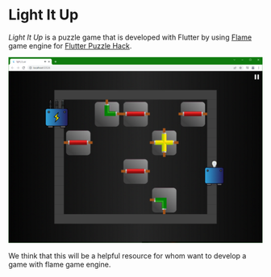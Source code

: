 # Light It Up

*Light It Up* is a puzzle game that is developed with Flutter by using [Flame](https://docs.flame-engine.org/1.0.0/) game engine for [Flutter Puzzle Hack](https://flutterhack.devpost.com/).

![Android1](assets/readme/web_1.png)

We think that this will be a helpful resource for whom want to develop a game with flame game engine.

